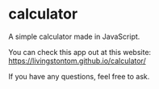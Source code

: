 # calculator
A simple calculator made in JavaScript.

You can check this app out at this website:
https://livingstontom.github.io/calculator/

If you have any questions, feel free to ask.
